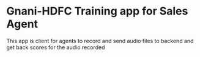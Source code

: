 # Gnani-HDFC Training app for Sales Agent

This app is client for agents to record and send audio files to backend and get back scores for the audio recorded

